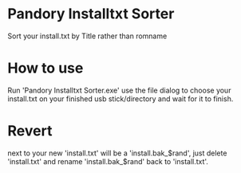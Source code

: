 # Pandory Installtxt Sorter
Sort your install.txt by Title rather than romname

# How to use
Run 'Pandory Installtxt Sorter.exe' use the file dialog to choose your install.txt on your finished usb stick/directory and wait for it to finish.

# Revert
next to your new 'install.txt' will be a 'install.bak_$rand', just delete 'install.txt' and rename 'install.bak_$rand' back to 'install.txt'.
